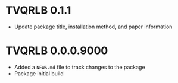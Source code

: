 # TVQRLB 0.1.1

* Update package title, installation method, and paper information

# TVQRLB 0.0.0.9000

* Added a `NEWS.md` file to track changes to the package
* Package initial build
